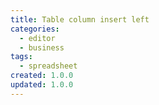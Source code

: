 ```yaml
---
title: Table column insert left
categories:
  - editor
  - business
tags:
  - spreadsheet
created: 1.0.0
updated: 1.0.0
---
```

